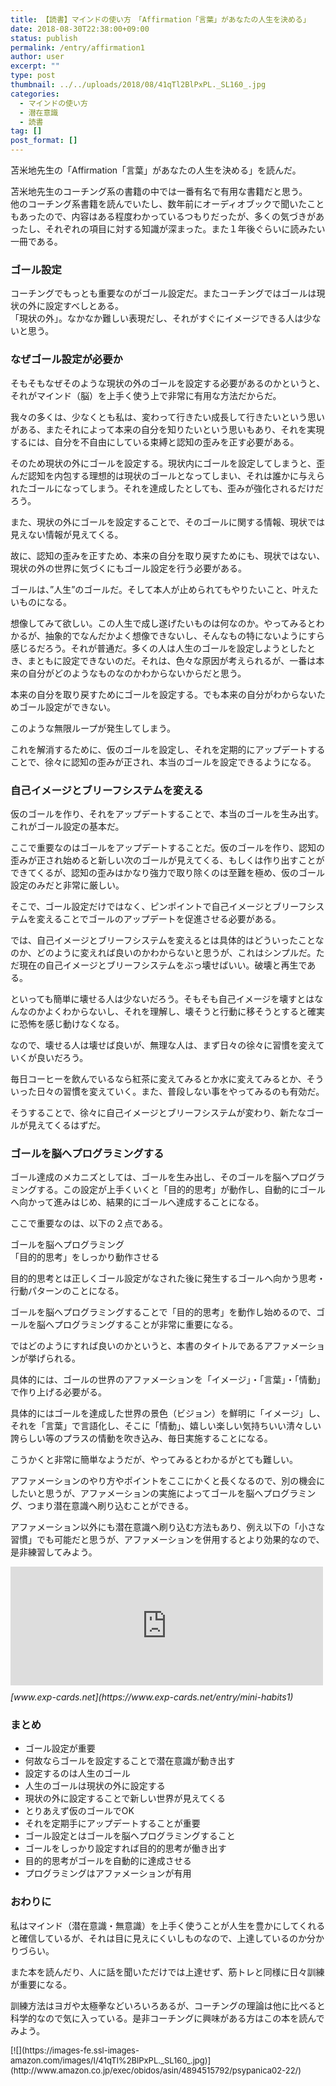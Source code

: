 ```yaml
---
title: 【読書】マインドの使い方　「Affirmation「言葉」があなたの人生を決める」
date: 2018-08-30T22:38:00+09:00
status: publish
permalink: /entry/affirmation1
author: user
excerpt: ""
type: post
thumbnail: ../../uploads/2018/08/41qTl2BlPxPL._SL160_.jpg
categories:
  - マインドの使い方
  - 潜在意識
  - 読書
tag: []
post_format: []
---
```


苫米地先生の「Affirmation「言葉」があなたの人生を決める」を読んだ。

苫米地先生のコーチング系の書籍の中では一番有名で有用な書籍だと思う。  
他のコーチング系書籍を読んでいたし、数年前にオーディオブックで聞いたこともあったので、内容はある程度わかっているつもりだったが、多くの気づきがあったし、それぞれの項目に対する知識が深まった。また１年後ぐらいに読みたい一冊である。

### ゴール設定

コーチングでもっとも重要なのがゴール設定だ。またコーチングではゴールは現状の外に設定すべしとある。  
「現状の外」。なかなか難しい表現だし、それがすぐにイメージできる人は少ないと思う。

### なぜゴール設定が必要か

そもそもなぜそのような現状の外のゴールを設定する必要があるのかというと、それがマインド（脳）を上手く使う上で非常に有用な方法だからだ。

我々の多くは、少なくとも私は、変わって行きたい成長して行きたいという思いがある、またそれによって本来の自分を知りたいという思いもあり、それを実現するには、自分を不自由にしている束縛と認知の歪みを正す必要がある。

そのため現状の外にゴールを設定する。現状内にゴールを設定してしまうと、歪んだ認知を内包する理想的は現状のゴールとなってしまい、それは誰かに与えられたゴールになってしまう。それを達成したとしても、歪みが強化されるだけだろう。

また、現状の外にゴールを設定することで、そのゴールに関する情報、現状では見えない情報が見えてくる。

故に、認知の歪みを正すため、本来の自分を取り戻すためにも、現状ではない、現状の外の世界に気づくにもゴール設定を行う必要がある。

ゴールは、”人生”のゴールだ。そして本人が止められてもやりたいこと、叶えたいものになる。

想像してみて欲しい。この人生で成し遂げたいものは何なのか。やってみるとわかるが、抽象的でなんだかよく想像できないし、そんなもの特にないようにすら感じるだろう。それが普通だ。多くの人は人生のゴールを設定しようとしたとき、まともに設定できないのだ。それは、色々な原因が考えられるが、一番は本来の自分がどのようなものなのかわからないからだと思う。

本来の自分を取り戻すためにゴールを設定する。でも本来の自分がわからないためゴール設定ができない。

このような無限ループが発生してしまう。

これを解消するために、仮のゴールを設定し、それを定期的にアップデートすることで、徐々に認知の歪みが正され、本当のゴールを設定できるようになる。

### 自己イメージとブリーフシステムを変える

仮のゴールを作り、それをアップデートすることで、本当のゴールを生み出す。これがゴール設定の基本だ。

ここで重要なのはゴールをアップデートすることだ。仮のゴールを作り、認知の歪みが正され始めると新しい次のゴールが見えてくる、もしくは作り出すことができてくるが、認知の歪みはかなり強力で取り除くのは至難を極め、仮のゴール設定のみだと非常に厳しい。

そこで、ゴール設定だけではなく、ピンポイントで自己イメージとブリーフシステムを変えることでゴールのアップデートを促進させる必要がある。

では、自己イメージとブリーフシステムを変えるとは具体的はどういったことなのか、どのように変えれば良いのかわからないと思うが、これはシンプルだ。ただ現在の自己イメージとブリーフシステムをぶっ壊せばいい。破壊と再生である。

といっても簡単に壊せる人は少ないだろう。そもそも自己イメージを壊すとはなんなのかよくわからないし、それを理解し、壊そうと行動に移そうとすると確実に恐怖を感じ動けなくなる。

なので、壊せる人は壊せば良いが、無理な人は、まず日々の徐々に習慣を変えていくが良いだろう。

毎日コーヒーを飲んでいるなら紅茶に変えてみるとか水に変えてみるとか、そういった日々の習慣を変えていく。また、普段しない事をやってみるのも有効だ。

そうすることで、徐々に自己イメージとブリーフシステムが変わり、新たなゴールが見えてくるはずだ。

### ゴールを脳へプログラミングする

ゴール達成のメカニズとしては、ゴールを生み出し、そのゴールを脳へプログラミングする。この設定が上手くいくと「目的的思考」が動作し、自動的にゴールへ向かって進みはじめ、結果的にゴールへ達成することになる。

ここで重要なのは、以下の２点である。

ゴールを脳へプログラミング  
「目的的思考」をしっかり動作させる

目的的思考とは正しくゴール設定がなされた後に発生するゴールへ向かう思考・行動パターンのことになる。

ゴールを脳へプログラミングすることで「目的的思考」を動作し始めるので、ゴールを脳へプログラミングすることが非常に重要になる。

ではどのようにすれば良いのかというと、本書のタイトルであるアファメーションが挙げられる。

具体的には、ゴールの世界のアファメーションを「イメージ」・「言葉」・「情動」で作り上げる必要がる。

具体的にはゴールを達成した世界の景色（ビジョン）を鮮明に「イメージ」し、それを「言葉」で言語化し、そこに「情動」、嬉しい楽しい気持ちいい清々しい誇らしい等のプラスの情動を吹き込み、毎日実施することになる。

こうかくと非常に簡単なようだが、やってみるとわかるがとても難しい。

アファメーションのやり方やポイントをここにかくと長くなるので、別の機会にしたいと思うが、アファメーションの実施によってゴールを脳へプログラミング、つまり潜在意識へ刷り込むことができる。

アファメーション以外にも潜在意識へ刷り込む方法もあり、例え以下の「小さな習慣」でも可能だと思うが、アファメーションを併用するとより効果的なので、是非練習してみよう。

<iframe class="embed-card embed-blogcard" frameborder="0" scrolling="no" src="https://hatenablog-parts.com/embed?url=https%3A%2F%2Fwww.exp-cards.net%2Fentry%2Fmini-habits1" style="display: block; width: 100%; height: 190px; max-width: 500px; margin: 10px 0px;" title="【読書】「小さな習慣」の本質は無意識の使い方 - 経験値カード"></iframe><cite class="hatena-citation">[www.exp-cards.net](https://www.exp-cards.net/entry/mini-habits1)</cite>

### まとめ

- ゴール設定が重要
- 何故ならゴールを設定することで潜在意識が動き出す
- 設定するのは人生のゴール
- 人生のゴールは現状の外に設定する
- 現状の外に設定することで新しい世界が見えてくる
- とりあえず仮のゴールでOK
- それを定期手にアップデートすることが重要
- ゴール設定とはゴールを脳へプログラミングすること
- ゴールをしっかり設定すれば目的的思考が働き出す
- 目的的思考がゴールを自動的に達成させる
- プログラミングはアファメーションが有用

### おわりに

私はマインド（潜在意識・無意識）を上手く使うことが人生を豊かにしてくれると確信しているが、それは目に見えにくいしものなので、上達しているのか分かりづらい。

また本を読んだり、人に話を聞いただけでは上達せず、筋トレと同様に日々訓練が重要になる。

訓練方法はヨガや太極拳などいろいろあるが、コーチングの理論は他に比べると科学的なので気に入っている。是非コーチングに興味がある方はこの本を読んでみよう。

<div class="booklink-box" style="text-align:left;padding-bottom:20px;font-size:small;zoom: 1;overflow: hidden;"><div class="booklink-image" style="float:left;margin:0 15px 10px 0;">[![](https://images-fe.ssl-images-amazon.com/images/I/41qTl%2BlPxPL._SL160_.jpg)](http://www.amazon.co.jp/exec/obidos/asin/4894515792/psypanica02-22/)</div><div class="booklink-info" style="line-height:120%;zoom: 1;overflow: hidden;"><div class="booklink-name" style="margin-bottom:10px;line-height:120%">[「言葉」があなたの人生を決める](http://www.amazon.co.jp/exec/obidos/asin/4894515792/psypanica02-22/)<div class="booklink-powered-date" style="font-size:8pt;margin-top:5px;font-family:verdana;line-height:120%">posted with [ヨメレバ](https://yomereba.com)</div></div><div class="booklink-detail" style="margin-bottom:5px;">苫米地英人 フォレスト出版 2013-08-08 </div><div class="booklink-link2" style="margin-top:10px;"><div class="shoplinkamazon" style="display:inline;margin-right:5px">[Amazon](http://www.amazon.co.jp/exec/obidos/asin/4894515792/psypanica02-22/)</div><div class="shoplinkkindle" style="display:inline;margin-right:5px">[Kindle](http://www.amazon.co.jp/exec/obidos/ASIN/B00TQU56ZY/psypanica02-22/)</div><div class="shoplinkrakuten" style="display:inline;margin-right:5px">[楽天ブックス](https://hb.afl.rakuten.co.jp/hgc/16c2f0d7.b600e952.16c2f0d8.0750ca08/yomereba_main_20180830163340915?pc=http%3A%2F%2Fbooks.rakuten.co.jp%2Frb%2F12400798%2F%3Fscid%3Daf_ich_link_urltxt%26m%3Dhttp%3A%2F%2Fm.rakuten.co.jp%2Fev%2Fbook%2F)</div></div></div><div class="booklink-footer" style="clear: left"></div></div>
